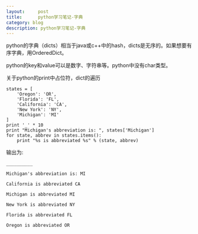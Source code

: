 ```yaml
---
layout:     post
title:      python学习笔记-字典
category: blog
description: python学习笔记-字典
---
```


python的字典（dicts）相当于java或c++中的hash，dicts是无序的。如果想要有序字典，用OrderedDict。

python的key和value可以是数字、字符串等。python中没有char类型。

关于python的print中占位符，dict的遍历

	states = [
		'Oregon': 'OR',
		'Florida': 'FL', 
		'California': 'CA', 
		'New York': 'NY', 
		'Michigan': 'MI'
	]
	print '_' * 10
	print "Michigan's abbreviation is: ", states['Michigan']
	for state, abbrev in states.items():		print "%s is abbreviated %s" % (state, abbrev)
输出为:
	__________
	Michigan's abbreviation is: MI
	California is abbreviated CA 
	Michigan is abbreviated MI 
	New York is abbreviated NY 
	Florida is abbreviated FL 
	Oregon is abbreviated OR
	
